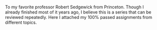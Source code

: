 To my favorite professor Robert Sedgewick from Princeton. 
Though I already finished most of it years ago, I believe this is a series that can be reviewed repeatedly.
Here I attached my 100% passed assignments from different topics.
